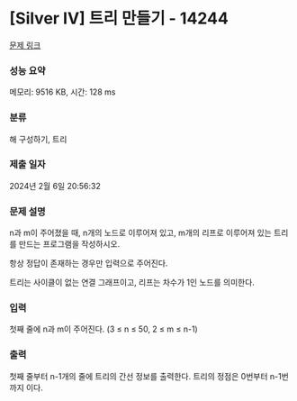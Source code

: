 # [Silver IV] 트리 만들기 - 14244 

[문제 링크](https://www.acmicpc.net/problem/14244) 

### 성능 요약

메모리: 9516 KB, 시간: 128 ms

### 분류

해 구성하기, 트리

### 제출 일자

2024년 2월 6일 20:56:32

### 문제 설명

<p>n과 m이 주어졌을 때, n개의 노드로 이루어져 있고, m개의 리프로 이루어져 있는 트리를 만드는 프로그램을 작성하시오.</p>

<p>항상 정답이 존재하는 경우만 입력으로 주어진다.</p>

<p>트리는 사이클이 없는 연결 그래프이고, 리프는 차수가 1인 노드를 의미한다.</p>

### 입력 

 <p>첫째 줄에 n과 m이 주어진다. (3 ≤ n ≤ 50, 2 ≤ m ≤ n-1)</p>

### 출력 

 <p>첫째 줄부터 n-1개의 줄에 트리의 간선 정보를 출력한다. 트리의 정점은 0번부터 n-1번까지 이다.</p>

